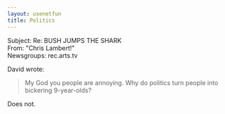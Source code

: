 ```yaml
---   
layout: usenetfun   
title: Politics   
---   
```

   
Subject: Re: BUSH JUMPS THE SHARK   
From: &quot;Chris Lambert!&quot;   
Newsgroups: rec.arts.tv   
   
David wrote:   
>   
> My God you people are annoying. Why do politics turn people into   
> bickering 9-year-olds?   
>   

Does not.   
   
   
   
